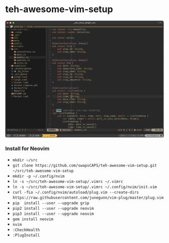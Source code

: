 # teh-awesome-vim-setup

<img src="https://github.com/swapsCAPS/teh-awesome-vim-setup/blob/master/screenshot.png" width="800" />

### Install for Neovim
- ```mkdir ~/src```
- ```git clone https://github.com/swapsCAPS/teh-awesome-vim-setup.git ~/src/teh-awesome-vim-setup```  
- ```mkdir -p ~/.config/nvim```
- ```ln -s ~/src/teh-awesome-vim-setup/.vimrc ~/.vimrc```
- ```ln -s ~/src/teh-awesome-vim-setup/.vimrc ~/.config/nvim/init.vim```
- ```curl -fLo ~/.config/nvim/autoload/plug.vim --create-dirs https://raw.githubusercontent.com/junegunn/vim-plug/master/plug.vim```
- ```pip  install --user --upgrade grip```
- ```pip2 install --user --upgrade neovim```
- ```pip3 install --user --upgrade neovim```
- ```gem install neovim```
- ```nvim```
- ```:CheckHealth```
- ```:PlugInstall```

